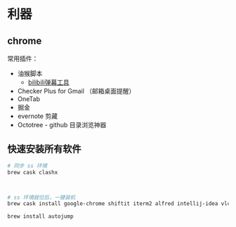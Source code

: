 # 利器
## chrome
常用插件：

- 油猴脚本
  - [bilibili弹幕工具](https://greasyfork.org/en/scripts/378513-bilibili-cc%E5%AD%97%E5%B9%95%E5%B7%A5%E5%85%B7)
- Checker Plus for Gmail （邮箱桌面提醒）
- OneTab
- 掘金
- evernote 剪藏
- Octotree - github 目录浏览神器


## 快速安装所有软件
```bash
# 同步 ss 环境
brew cask clashx



# ss 环境就位后，一键装机
brew cask install google-chrome shiftit iterm2 alfred intellij-idea vlc sogouinput licecap picgo neteasemusic atom obs firefox baidunetdisk postman xmind keepassx nutstore

brew install autojump
```
